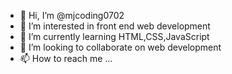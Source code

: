 - 👋 Hi, I’m @mjcoding0702
- 👀 I’m interested in front end web development
- 🌱 I’m currently learning HTML,CSS,JavaScript
- 💞️ I’m looking to collaborate on web development
- 📫 How to reach me ...

<!---
mjcoding0702/mjcoding0702 is a ✨ special ✨ repository because its `README.md` (this file) appears on your GitHub profile.
You can click the Preview link to take a look at your changes.
--->
